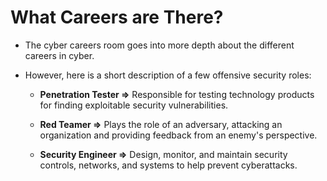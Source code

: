 # What Careers are There?

- The cyber careers room goes into more depth about the different careers in cyber. 

- However, here is a short description of a few offensive security roles:

    - **Penetration Tester =>** Responsible for testing technology products for finding exploitable security vulnerabilities.
    
    - **Red Teamer =>** Plays the role of an adversary, attacking an organization and providing feedback from an enemy's perspective.
    
    - **Security Engineer =>** Design, monitor, and maintain security controls, networks, and systems to help prevent cyberattacks.
